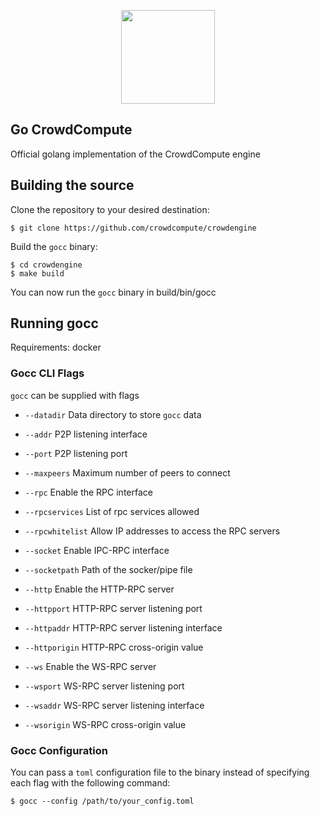 <p align="center">
  <img src="https://i.imgur.com/0cgLwMe.png" height="150" />
</p>


## Go CrowdCompute

Official golang implementation of the CrowdCompute engine

## Building the source

Clone the repository to your desired destination:

```
$ git clone https://github.com/crowdcompute/crowdengine
```
Build the `gocc` binary:

```
$ cd crowdengine
$ make build
```

You can now run the `gocc` binary in build/bin/gocc


## Running gocc

Requirements: docker

### Gocc CLI Flags
`gocc` can be supplied with flags 

  * `--datadir` Data directory to store `gocc` data
  * `--addr`  P2P listening interface
  * `--port` P2P listening port
  * `--maxpeers` Maximum number of peers to connect
  
  * `--rpc` Enable the RPC interface
  * `--rpcservices` List of rpc services allowed
  * `--rpcwhitelist` Allow IP addresses to access the RPC servers
  * `--socket` Enable IPC-RPC interface
  * `--socketpath` Path of the socker/pipe file
  * `--http` Enable the HTTP-RPC server
  * `--httpport` HTTP-RPC server listening port
  * `--httpaddr` HTTP-RPC server listening interface
  * `--httporigin` HTTP-RPC cross-origin value
  * `--ws` Enable the WS-RPC server
  * `--wsport` WS-RPC server listening port
  * `--wsaddr` WS-RPC server listening interface
  * `--wsorigin` WS-RPC cross-origin value


### Gocc Configuration

You can pass a `toml` configuration file to the binary instead of specifying each flag with the following command:

```
$ gocc --config /path/to/your_config.toml
```
